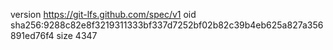 version https://git-lfs.github.com/spec/v1
oid sha256:9288c82e8f3219311333bf337d7252bf02b82c39b4eb625a827a356891ed76f4
size 4347
